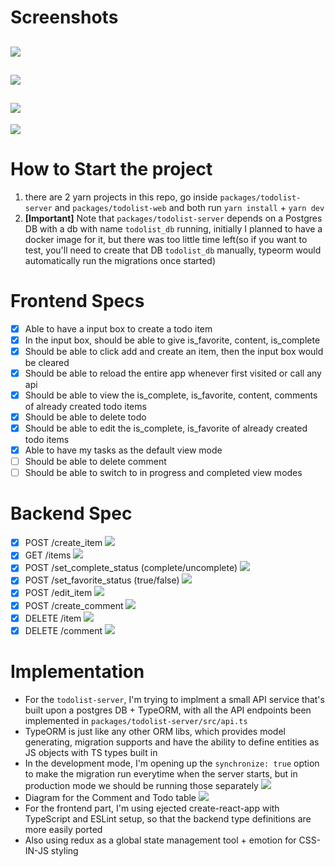 # Screenshots

## ![](https://i.imgur.com/9Niq80f.png)

## ![](https://i.imgur.com/j8T7hll.png)

## ![](https://i.imgur.com/GFA0mTq.png)

![](https://i.imgur.com/cwvIEgx.png)

# How to Start the project

1. there are 2 yarn projects in this repo, go inside `packages/todolist-server` and `packages/todolist-web` and both run `yarn install` + `yarn dev`
2. **[Important]** Note that `packages/todolist-server` depends on a Postgres DB with a db with name `todolist_db` running, initially I planned to have a docker image for it, but there was too little time left(so if you want to test, you'll need to create that DB `todolist_db` manually, typeorm would automatically run the migrations once started)

# Frontend Specs

- [x] Able to have a input box to create a todo item
- [x] In the input box, should be able to give is_favorite, content, is_complete
- [x] Should be able to click add and create an item, then the input box would be cleared
- [x] Should be able to reload the entire app whenever first visited or call any api
- [x] Should be able to view the is_complete, is_favorite, content, comments of already created todo items
- [x] Should be able to delete todo
- [x] Should be able to edit the is_complete, is_favorite of already created todo items
- [x] Able to have my tasks as the default view mode
- [ ] Should be able to delete comment
- [ ] Should be able to switch to in progress and completed view modes

# Backend Spec

- [x] POST /create_item
      ![](https://i.imgur.com/4mi6YW8.png)
- [x] GET /items
      ![](https://i.imgur.com/gVFlwlp.png)
- [x] POST /set_complete_status (complete/uncomplete)
      ![](https://i.imgur.com/8UUZOFF.png)
- [x] POST /set_favorite_status (true/false)
      ![](https://i.imgur.com/GzhlEjN.png)
- [x] POST /edit_item
      ![](https://i.imgur.com/vzza37p.png)
- [x] POST /create_comment
      ![](https://i.imgur.com/RpIPa2e.png)
- [x] DELETE /item
      ![](https://i.imgur.com/xaPOY62.png)
- [x] DELETE /comment
      ![](https://i.imgur.com/r7hV1sT.png)

# Implementation

- For the `todolist-server`, I'm trying to implment a small API service that's built upon a postgres DB + TypeORM, with all the API endpoints been implemented in `packages/todolist-server/src/api.ts`
- TypeORM is just like any other ORM libs, which provides model generating, migration supports and have the ability to define entities as JS objects with TS types built in
- In the development mode, I'm opening up the `synchronize: true` option to make the migration run everytime when the server starts, but in production mode we should be running those separately
  ![](https://i.imgur.com/W8c0TwG.png)
- Diagram for the Comment and Todo table
  ![](https://i.imgur.com/xhDfIEz.png)
- For the frontend part, I'm using ejected create-react-app with TypeScript and ESLint setup, so that the backend type definitions are more easily ported
- Also using redux as a global state management tool + emotion for CSS-IN-JS styling
